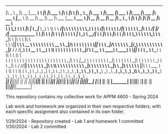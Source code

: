  _____ ______   ________  _________  _________  ___  ___  _______   ___       __           _____ ______   _______   ________   _______   ________   ________  _______   ________                      ________  ________  ________  ________   _________  _______              ________  ________  ________  _____ ______           ___   ___  ________  ________  ________     
|\   _ \  _   \|\   __  \|\___   ___\\___   ___\\  \|\  \|\  ___ \ |\  \     |\  \        |\   _ \  _   \|\  ___ \ |\   ___  \|\  ___ \ |\   ___  \|\   ___ \|\  ___ \ |\_____  \                    |\   __  \|\   __  \|\   __  \|\   ___  \|\___   ___\\  ___ \            |\   __  \|\   __  \|\   __  \|\   _ \  _   \        |\  \ |\  \|\   ____\|\   __  \|\   __  \    
\ \  \\\__\ \  \ \  \|\  \|___ \  \_\|___ \  \_\ \  \\\  \ \   __/|\ \  \    \ \  \       \ \  \\\__\ \  \ \   __/|\ \  \\ \  \ \   __/|\ \  \\ \  \ \  \_|\ \ \   __/| \|___/  /| ____________      \ \  \|\  \ \  \|\  \ \  \|\  \ \  \\ \  \|___ \  \_\ \   __/|           \ \  \|\  \ \  \|\  \ \  \|\  \ \  \\\__\ \  \       \ \  \\_\  \ \  \___|\ \  \|\  \ \  \|\  \   
 \ \  \\|__| \  \ \   __  \   \ \  \     \ \  \ \ \   __  \ \  \_|/_\ \  \  __\ \  \       \ \  \\|__| \  \ \  \_|/_\ \  \\ \  \ \  \_|/_\ \  \\ \  \ \  \ \\ \ \  \_|/__   /  / /|\____________\     \ \   __  \ \   ____\ \  \\\  \ \  \\ \  \   \ \  \ \ \  \_|/__          \ \   __  \ \   ____\ \   ____\ \  \\|__| \  \       \ \______  \ \  \____\ \  \\\  \ \  \\\  \  
  \ \  \    \ \  \ \  \ \  \   \ \  \     \ \  \ \ \  \ \  \ \  \_|\ \ \  \|\__\_\  \       \ \  \    \ \  \ \  \_|\ \ \  \\ \  \ \  \_|\ \ \  \\ \  \ \  \_\\ \ \  \_|\ \ /  /_/_\|____________|      \ \  \ \  \ \  \___|\ \  \\\  \ \  \\ \  \   \ \  \ \ \  \_|\ \          \ \  \ \  \ \  \___|\ \  \___|\ \  \    \ \  \       \|_____|\  \ \  ___  \ \  \\\  \ \  \\\  \ 
   \ \__\    \ \__\ \__\ \__\   \ \__\     \ \__\ \ \__\ \__\ \_______\ \____________\       \ \__\    \ \__\ \_______\ \__\\ \__\ \_______\ \__\\ \__\ \_______\ \_______\\________\                   \ \__\ \__\ \__\    \ \_______\ \__\\ \__\   \ \__\ \ \_______\          \ \__\ \__\ \__\    \ \__\    \ \__\    \ \__\             \ \__\ \_______\ \_______\ \_______\
    \|__|     \|__|\|__|\|__|    \|__|      \|__|  \|__|\|__|\|_______|\|____________|        \|__|     \|__|\|_______|\|__| \|__|\|_______|\|__| \|__|\|_______|\|_______|\|_______|                    \|__|\|__|\|__|     \|_______|\|__| \|__|    \|__|  \|_______|           \|__|\|__|\|__|     \|__|     \|__|     \|__|              \|__|\|_______|\|_______|\|_______|
                                                                                                                                                                                                                                                                                                                                                                                                                                                                                                                                                                                                                                                                                                                                                             
                                                                                                                                                                                                                                                                                                                                                                             
This repository contains my collective work for APPM 4600 - Spring 2024

Lab work and homework are organized in their own respective folders, with each specific assignment also contained in its own folder.

1/29/2024 - Repository created - Lab 1 and homework 1 committed
1/30/2024 - Lab 2 committed
